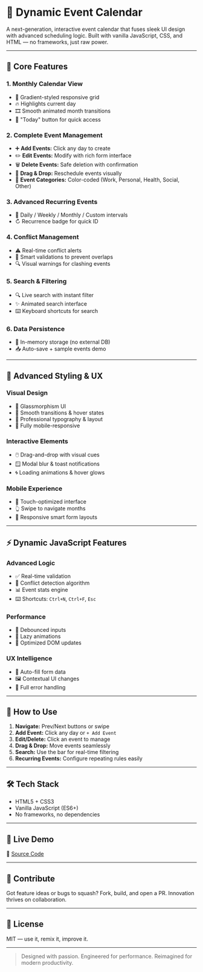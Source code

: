 # 📅 Dynamic Event Calendar

A next-generation, interactive event calendar that fuses sleek UI design with advanced scheduling logic. Built with vanilla JavaScript, CSS, and HTML — no frameworks, just raw power.

---

## 🎯 Core Features

### 1. Monthly Calendar View
- 🌈 Gradient-styled responsive grid
- 🔥 Highlights current day
- 🎞️ Smooth animated month transitions
- 🎯 "Today" button for quick access

### 2. Complete Event Management
- ➕ **Add Events:** Click any day to create
- ✏️ **Edit Events:** Modify with rich form interface
- 🗑️ **Delete Events:** Safe deletion with confirmation
- 🧲 **Drag & Drop:** Reschedule events visually
- 🎨 **Event Categories:** Color-coded (Work, Personal, Health, Social, Other)

### 3. Advanced Recurring Events
- 🔁 Daily / Weekly / Monthly / Custom intervals
- ↻ Recurrence badge for quick ID

### 4. Conflict Management
- ⚠️ Real-time conflict alerts
- 🚫 Smart validations to prevent overlaps
- 🔍 Visual warnings for clashing events

### 5. Search & Filtering
- 🔍 Live search with instant filter
- ✨ Animated search interface
- ⌨️ Keyboard shortcuts for search

### 6. Data Persistence
- 💾 In-memory storage (no external DB)
- 📥 Auto-save + sample events demo

---

## 🎨 Advanced Styling & UX

### Visual Design
- 🧊 Glassmorphism UI
- 🌟 Smooth transitions & hover states
- 🧩 Professional typography & layout
- 📱 Fully mobile-responsive

### Interactive Elements
- 🖱️ Drag-and-drop with visual cues
- 🪟 Modal blur & toast notifications
- 🌀 Loading animations & hover glows

### Mobile Experience
- 🤏 Touch-optimized interface
- 👆 Swipe to navigate months
- 🧠 Responsive smart form layouts

---

## ⚡ Dynamic JavaScript Features

### Advanced Logic
- ✅ Real-time validation
- 🧠 Conflict detection algorithm
- 📊 Event stats engine
- ⌨️ Shortcuts: `Ctrl+N`, `Ctrl+F`, `Esc`

### Performance
- 🧼 Debounced inputs
- 🚀 Lazy animations
- 🧬 Optimized DOM updates

### UX Intelligence
- 🧠 Auto-fill form data
- 🖼️ Contextual UI changes
- 🧯 Full error handling

---

## 🚀 How to Use

1. **Navigate:** Prev/Next buttons or swipe
2. **Add Event:** Click any day or `+ Add Event`
3. **Edit/Delete:** Click an event to manage
4. **Drag & Drop:** Move events seamlessly
5. **Search:** Use the bar for real-time filtering
6. **Recurring Events:** Configure repeating rules easily

---

## 🛠️ Tech Stack

- HTML5 + CSS3
- Vanilla JavaScript (ES6+)
- No frameworks, no dependencies

---

## 🧪 Live Demo

 
📂 [Source Code](https://github.com/Sayog-Shendre/Calender_customize)

---

## 🤝 Contribute

Got feature ideas or bugs to squash? Fork, build, and open a PR. Innovation thrives on collaboration.

---

## 📄 License

MIT — use it, remix it, improve it.

---

> Designed with passion. Engineered for performance. Reimagined for modern productivity.

